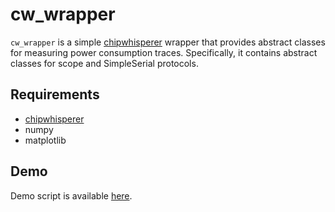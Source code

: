 # cw_wrapper
`cw_wrapper` is a simple [chipwhisperer](https://github.com/newaetech/chipwhisperer) wrapper 
that provides abstract classes for measuring power consumption traces.
Specifically, it contains abstract classes for scope and SimpleSerial protocols.

## Requirements
* [chipwhisperer](https://github.com/newaetech/chipwhisperer)
* numpy
* matplotlib

## Demo
Demo script is available [here](https://github.com/noeyheadb/cw_wrapper/blob/master/demo.py).
